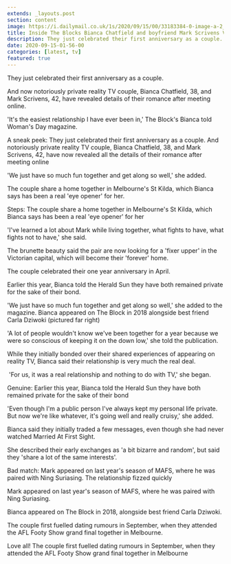 ```yaml
---
extends: _layouts.post
section: content
image: https://i.dailymail.co.uk/1s/2020/09/15/00/33183384-0-image-a-2_1600124886905.jpg 
title: Inside The Blocks Bianca Chatfield and boyfriend Mark Scrivens VERY private romance 
description: They just celebrated their first anniversary as a couple.   
date: 2020-09-15-01-56-00 
categories: [latest, tv] 
featured: true 
--- 
```

They just celebrated their first anniversary as a couple.  

And now notoriously private reality TV couple, Bianca Chatfield, 38, and Mark Scrivens, 42, have revealed details of their romance after meeting online. 

'It's the easiest relationship I have ever been in,' The Block's Bianca told Woman's Day magazine. 

A sneak peek: They just celebrated their first anniversary as a couple. And notoriously private reality TV couple, Bianca Chatfield, 38, and Mark Scrivens, 42, have now revealed all the details of their romance after meeting online 

'We just have so much fun together and get along so well,' she added. 

The couple share a home together in Melbourne's St Kilda, which Bianca says has been a real 'eye opener' for her. 

Steps: The couple share a home together in Melbourne's St Kilda, which Bianca says has been a real 'eye opener' for her 

'I've learned a lot about Mark while living together, what fights to have, what fights not to have,' she said.  

The brunette beauty said the pair are now looking for a 'fixer upper' in the Victorian capital, which will become their 'forever' home. 

The couple celebrated their one year anniversary in April. 

Earlier this year, Bianca told the Herald Sun they have both remained private for the sake of their bond. 

'We just have so much fun together and get along so well,' she added to the magazine. Bianca appeared on The Block in 2018 alongside best friend Carla Dziwoki (pictured far right)

'A lot of people wouldn't know we've been together for a year because we were so conscious of keeping it on the down low,' she told the publication.   

While they initially bonded over their shared experiences of appearing on reality TV, Bianca said their relationship is very much the real deal.

 'For us, it was a real relationship and nothing to do with TV,' she began. 

Genuine: Earlier this year, Bianca told the Herald Sun they have both remained private for the sake of their bond

'Even though I'm a public person I've always kept my personal life private. But now we're like whatever, it's going well and really cruisy,' she added.

Bianca said they initially traded a few messages, even though she had never watched Married At First Sight. 

She described their early exchanges as 'a bit bizarre and random', but said they 'share a lot of the same interests'.

Bad match: Mark appeared on last year's season of MAFS, where he was paired with Ning Suriasing. The relationship fizzed quickly

Mark appeared on last year's season of MAFS, where he was paired with Ning Suriasing.  

Bianca appeared on The Block in 2018, alongside best friend Carla Dziwoki. 

The couple first fuelled dating rumours in September, when they attended the AFL Footy Show grand final together in Melbourne.   

Love all! The couple first fuelled dating rumours in September, when they attended the AFL Footy Show grand final together in Melbourne

